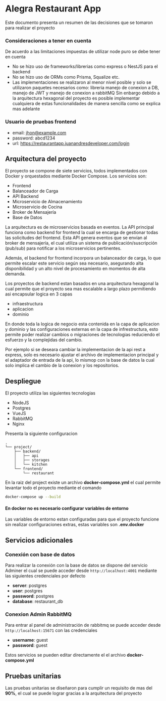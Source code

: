 # Alegra Restaurant App

Este documento presenta un resumen de las decisiones que se tomaron para realizar el
proyecto
### Consideraciones a tener en cuenta
De acuerdo a las limitaciones impuestas de utilizar node puro se debe tener en cuenta
* No se hizo uso de frameworks/librerias como express o NestJS para el backend
* No se hizo uso de ORMs como Prisma, Squalize etc.
* Las implementaciones se realizaron al menor nivel posible y solo se utilizaron
paquetes necesarios como: libreria manejo de conexion a DB, manejo de JWT y
manejo de conexion a rabbitMQ
Sin enbargo debido a la arquitectura hexagonal del proyecto es posible implementar
cualquiera de estas funcionalidades de manera sencilla como se explica mas adelante

### Usuario de pruebas frontend
* email: jhon@example.com
* password: abcd1234
* url: https://restaurantapp.juanandresdeveloper.com/login

## Arquitectura del proyecto

El proyecto se compone de siete servicios, todos implementados con Docker y orquestados mediante Docker Compose. Los servicios son:

* Frontend
* Balanceador de Carga
* API Backend
* Microservicio de Almacenamiento
* Microservicio de Cocina
* Broker de Mensajería
* Base de Datos

La arquitectura es de microservicios basada en eventos. La API principal funciona como backend for frontend la cual se encarga de gestionar todas las solicitudes del frontend. Esta API genera eventos que se envían al broker de mensajería, el cual utiliza un sistema de publicación/suscripción (pub/sub) para notificar a los microservicios pertinentes.

Además, el backend for frontend incorpora un balanceador de carga, lo que permite escalar este servicio según sea necesario, asegurando alta disponibilidad y un alto nivel de procesamiento en momentos de alta demanda.

Los proyectos de backend estan basados en una arquitectura hexagonal la cual permite que el proyecto sea mas escalable a largo plazo permitiendo asi encapsular logica en 3 capas

* infraestructura
* aplicacion
* dominio

En donde toda la logica de negocio esta contenida en la capa de aplicacion y dominio y las configuraciones externas en la capa de infrestructura, esto permite poder realizar cambios o migraciones de tecnologias reduciendo el esfuerzo y la complejidas del cambio.

Por ejemplo si se deseara cambiar la implementacion de la api rest a express, solo es necesario ajustar el archivo de implementacion principal y el adaptador de entrada de la api, lo mismop con la base de datos la cual solo implica el cambio de la conexion y los repositorios.

## Despliegue
El proyecto utiliza las siguientes tecnologias
* NodeJS
* Postgres
* VueJS
* RabbitMQ
* Nginx

Presenta la siguiente configuracion
```
.
└── project/
    ├── backend/
    │   ├── api
    │   ├── storages
    │   └── kitchen
    └── frontend/
        └── restaurant
```
En la raiz del project existe un archivo **docker-compose.yml** el cual permite levantar todo el proyecto mediante el comando
```bash
docker-compose up --build
```

#### En docker no es necesario configurar variables de entorno
Las variables de entorno estan configuradas para que el proyecto funcione sin realizar configuraciones extras, estas variables son **.env.docker**

## Servicios adicionales

### Conexión con base de datos

Para realizar la conexión con la base de datos se dispone del servicio Adminer el cual se puede acceder desde `http://localhost:4001` mediante las siguientes credenciales por defecto

* **server**: postgres
* **user**: postgres
* **password**: postgres
* **database**: restaurant_db


### Conexion Admin RabbitMQ

Para entrar al panel de administración de rabbitmq se puede acceder desde `http://localhost:15671` con las credenciales

* **username**: guest
* **password**: guest


Estos servicios se pueden editar directamente el el archivo **docker-compose.yml**

## Pruebas unitarias

Las pruebas unitarias se diseñaron para cumplir un requisito de mas del **90%**, el cual se puede lograr gracias a la arquitectura del proyecto
